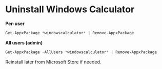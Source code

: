 # Uninstall Windows Calculator

**Per-user**
```powershell
Get-AppxPackage *windowscalculator* | Remove-AppxPackage
```

**All users (admin)**
```powershell
Get-AppxPackage -AllUsers *windowscalculator* | Remove-AppxPackage
```
Reinstall later from Microsoft Store if needed.

